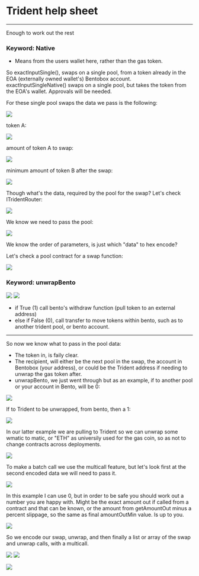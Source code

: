 # Trident help sheet
---
Enough to work out the rest

### Keyword: Native
 - Means from the users wallet here, rather than the gas token.

So exactInputSingle(), swaps on a single pool, from a token already in the EOA (externally owned wallet's) Bentobox account.
exactInputSingleNative() swaps on a single pool, but takes the token from the EOA's wallet. Approvals will be needed.

For these single pool swaps the data we pass is the following:

![](https://i.imgur.com/i2ppYFI.png)


token A:

![](https://i.imgur.com/vzOZU4s.png)

amount  of token A to swap:

![](https://i.imgur.com/mPncrkl.png)

minimum amount of token B after the swap:

![](https://i.imgur.com/GTAl556.png)


Though what's the data, required by the pool for the swap?
Let's check ITridentRouter:

![](https://i.imgur.com/Kd3NUMH.png)

We know we need to pass the pool:

![](https://i.imgur.com/mKpaA1a.png)

We know the order of parameters, is just which "data" to hex encode?

Let's check a pool contract for a swap function:

![](https://i.imgur.com/TUAaHPf.png)

### Keyword: unwrapBento

![](https://i.imgur.com/JlMP5jj.png)
![](https://i.imgur.com/bJbXjtl.png)

- if True (1) call bento's withdraw function (pull token to an external address)
- else if False (0), call transfer to move tokens within bento, such as to another trident pool, or bento account.

---

So now we know what to pass in the pool data:

- The token in, is faily clear.
- The recipient, will either be the next pool in the swap, the account in Bentobox (your address), or could be the Trident address if needing to unwrap the gas token after. 
- unwrapBento, we just went through but as an example, if to another pool or your account in Bento, will be 0:

![](https://i.imgur.com/2KdluZb.png)

If to Trident to be unwrapped, from bento, then a 1:

![](https://i.imgur.com/K80Nvl1.png)

In our latter example we are pulling to Trident so we can unwrap some wmatic to matic, or "ETH" as universily used for the gas coin, so as not to change contracts across deployments.

![](https://i.imgur.com/5UQcBbb.png)

To make a batch call we use the multicall feature, but let's look first at the second encoded data we will need to pass it.

![](https://i.imgur.com/zzsffEk.png)

In this example I can use 0, but in order to be safe you should work out a number you are happy with. 
Might be the exact amount out if called from a contract and that can be known, or the amount from getAmountOut minus a percent slippage, so the same as final amountOutMin value. Is up to you.

![](https://i.imgur.com/vSSSInY.png)

So we encode our swap, unwrap, and then finally a list or array of the swap and unwrap calls, with a multicall.

![](https://i.imgur.com/WvhF57E.png)
![](https://i.imgur.com/x53Eog6.png)

![](https://i.imgur.com/Un5PfSL.png)
